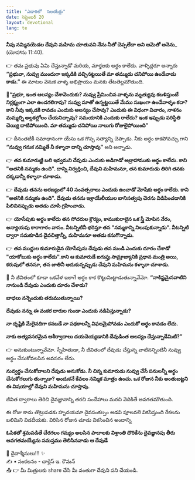 ```yaml
---
title: "ఎడారిలో  సెలయేర్లు"
date: సెప్టెంబర్ 20
layout: devotional
lang: te
---
```


**నీవు నమ్మినయెడల దేవుని మహిమ చూతువని నేను నీతో చెప్పలేదా  అని ఆమెతో అనెను**_ (యోహాను 11:40).

👉 తమ ప్రభువు ఏమి చేస్తున్నాడో మరియ, మార్తలకు అర్థం కాలేదు. వాళ్ళిద్దరూ అన్నారు **“ప్రభువా, నువ్వు ముందుగా ఇక్కడికి వచ్చినట్టయితే మా తమ్ముడు చనిపోయి ఉండేవాడు కాడు.”** ఈ మాటల వెనుక వాళ్ళ అభిప్రాయం మనకు తేటతెల్లమౌతుంది.

**📖“ప్రభూ, ఇంత ఆలస్యం చేశావెందుకు? నువ్వు ప్రేమించిన వాళ్ళను మృత్యువు కబళిస్తుంటే నిర్లక్ష్యంగా ఎలా ఉండగలిగావు? నువ్వు మాతో ఉన్నట్టయితే మేము సుఖంగా ఉండేవాళ్ళం కదా? కాని నీవు ఇక్కడకి రావడం ఎందుకు ఆలస్యం చేసావు? ఎందుకు ఈ విధంగా విచారం, నాశనం మమ్మల్ని అల్లకల్లోలం చేయనిచ్చావు? సమయానికి ఎందుకు రాలేదు? ఇంక ఇప్పుడు పరిస్థితి చెయ్యి దాటిపోయింది. మా తమ్ముడు చనిపోయి నాలుగు రోజులైపోయింది”**

👉 దీనంతటికీ సమాధానంగా యేసు ఒక గొప్ప సత్యాన్ని చెప్పాడు. నీకు అర్ధం కాకపోవచ్చు గాని 
**“నువ్వు గనుక నమ్మితే నీ కళ్ళారా దాన్ని చూస్తావు”** అని అన్నాడు. 

👉 **తన కుమారుణ్ణి బలి ఇవ్వమని దేవుడు ఎందుకు అడిగాడో అబ్రాహాముకు అర్థం కాలేదు. కాని "అతనికి నమ్మకం ఉంది". దాన్ని నిర్వర్తించి, దేవుని మహిమనూ, తన కుమారుడు తిరిగి తనకు దక్కడాన్నీ కళ్ళారా చూశాడు.**

👉 **దేవుడు తనను అరణ్యంలో 40 సంవత్సరాలు ఎందుకు ఉంచాడో మోషేకు అర్థం కాలేదు. కాని "అతనికి నమ్మకం ఉంది". దేవుడు తనను ఇశ్రాయేలీయుల బానిసత్వపు చెరను విడిపించడానికి పిలిచినప్పుడు అతడు చూసి గ్రహించాడు.**

👉 **యోసేపుకు అర్థం కాలేదు తన సోదరుల క్రౌర్యం, కాముకురాలైన ఒక స్త్రీ మోపిన నేరం, అన్యాయపు కారాగారం వాసం. వీటన్నిటినీ భరిస్తూ తన "నమ్మకాన్ని నిలుపుకున్నాడు". వీటన్నిటి ద్వారా సమకూడిన దైవచిత్తాన్నీ, మహిమనూ అతడు కనుగొన్నాడు.** 

👉 **తన ముద్దుల కుమారుడైన యోసేపును దేవుడు తన నుండి ఎందుకు దూరం చేశాడో "యాకోబుకు అర్థం కాలేదు".కాని ఆ కుమారుడే ఐగుప్తు సామ్రాజ్యానికి ప్రధాన మంత్రి అయి, కరువులో తననూ, తన జాతినీ ఆదుకున్నప్పుడు దేవుని మహిమను కళ్ళారా చూశాడు.**

🔺 నీ జీవితంలో కూడా ఒకవేళ ఇలాగే అర్థం కాక కొట్టుమిట్టాడుతున్నావేమో. **“నాకిష్టమైనవాటిని నానుండి దేవుడు ఎందుకు దూరం చేశాడు?**

 **బాధలు నన్నెందుకు తరుముతున్నాయి?**

 **దేవుడు నన్ను ఈ వంకర దారుల గుండా ఎందుకు నడిపిస్తున్నాడు?**

 **నా దృష్టికి మేలైనదిగా కనబడే నా పథకాలన్నీ విఫలమైపోవడం ఎందుకో అర్థం కావడం లేదు.**

 **నాకు అత్యవసరమైన ఆశీర్వాదాలు దయచెయ్యడానికి దేవుడింత  ఆలస్యం చేస్తున్నాడేమిటి?”**

👉 అనుకుంటున్నావేమో. స్నేహితుడా, నీ జీవితంలో దేవుడు చేస్తున్న వాటినన్నింటినీ నువ్వు అర్థం చేసుకోవలసిన అవసరం లేదు. 

**నువ్వర్థం చేసుకోవాలని దేవుడు అనుకోడు. నీ చిన్న కుమారుడు నువ్వు చేసే పనులన్నీ అర్థం చేసుకోగలుగు తున్నాడా? అందుకనే కేవలం నమ్మిక మాత్రం ఉంచు. ఒక రోజున నీకు అంతుబట్టని ఈ విషయాల్లో దేవుని మహిమను చూస్తావు.**

జీవిత ద్వారాలు తెరిచి దైవజ్ఞానాన్ని తరచి సందేహాలు మరచి వెదికితే అవగతమౌతుంది.

ఈ రోజు కాదు తొట్రుపడకు హృదయమా దైవసంకల్పం అడవి పూలవలె వికసిస్తుంది రేకలను బలిమిని విడదీయకు. విరిసిన రోజున చూడు వికసించిన అందాన్ని

**ఓపికతో శ్రమపడితే చేరగలం గమ్యం అలసిన పాదాలకు విశ్రాంతి దొరికేను దైవజ్ఞానపు తీరు అవగతమయ్యేను సమస్తము తెలిసినవాడు ఆ దేవుడే**

<div class="blessing">🙏 <span class="bless-text">దైవాశ్శీసులు!!!</span> ✨</div>

<div class="credit">✍️ <span class="credit-text">▪ సంకలనం - చార్లెస్ ఇ. కౌమన్</span></div>
 
<div class="share">📤 👉 <span class="share-text">మీ మిత్రులకు share చేసి మీ వంతుగా దేవుని పని చేయండి.</span></div>
